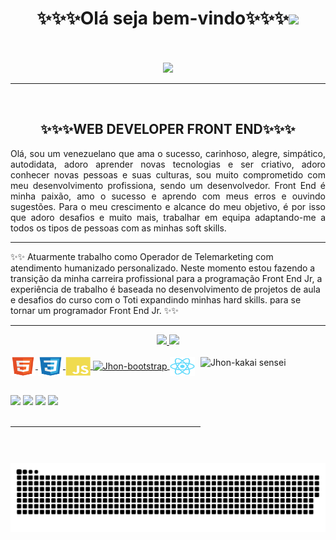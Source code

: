 
<span align="center">
 <h1>✨✨✨Olá seja bem-vindo✨✨✨<img src="https://i.imgur.com/0hdZ65D.gif" width="50px"></h1>
</span>
<br>
<br>
<div align="center" >

<img src="https://miro.medium.com/max/1400/1*9m-WDdL_ji01bGbjEnutEw.gif" width="800px" />

</div>

-----


<br>
<h2 align="center">✨✨✨WEB DEVELOPER FRONT END✨✨✨</h2>
<p align="justify">
Olá, sou um venezuelano que ama o sucesso, carinhoso, alegre, simpático, autodidata, adoro aprender novas tecnologias e ser criativo, adoro conhecer novas pessoas e suas culturas, sou muito comprometido com meu desenvolvimento profissiona, sendo um desenvolvedor. Front End é minha paixão, amo o sucesso e aprendo com meus erros e ouvindo sugestões. Para o meu crescimento e alcance do meu objetivo, é por isso que adoro desafios e muito mais, trabalhar em equipa adaptando-me a todos os tipos de pessoas com as minhas soft skills.
 
 

 
</p>

-----
<p>
✨✨
Atuarmente trabalho como Operador de Telemarketing com atendimento humanizado personalizado. Neste momento estou fazendo a transição da minha carreira profissional para a programação Front End Jr, a experiência de trabalho é baseada no desenvolvimento de projetos de aula e desafios do curso com o Toti expandindo minhas hard skills. para se tornar um programador Front End Jr.
✨✨
</p>



-----

<div align="center">
  <a href="https://github.com/jhonmanuelg">
  <img height="150em" src="https://github-readme-stats.vercel.app/api?username=jhonmanuelg&show_icons=true&theme=dracula&include_all_commits=true&count_private=true"/>
  <img height="150em" src="https://github-readme-stats.vercel.app/api/top-langs/?username=jhonmanuelg&layout=compact&langs_count=7&theme=dracula"/>
</div>
  <br>
  <div style="display: inline_block" <br>
  <img align="center" alt="Jhon-HTML" height="30" width="40" src="https://raw.githubusercontent.com/devicons/devicon/master/icons/html5/html5-original.svg">
  <img align="center" alt="Jhon-CSS" height="30" width="40" src="https://raw.githubusercontent.com/devicons/devicon/master/icons/css3/css3-original.svg">
  <img align="center" alt="Jhon-Js" height="30" width="40" src="https://raw.githubusercontent.com/devicons/devicon/master/icons/javascript/javascript-plain.svg"> 
  <img align="center" alt="Jhon-bootstrap" height="30" width="40" src="https://cdn.jsdelivr.net/gh/devicons/devicon/icons/bootstrap/bootstrap-plain.svg">
  <img align="center" alt="Jhon-React" height="30" width="40" src="https://raw.githubusercontent.com/devicons/devicon/master/icons/react/react-original.svg">
  <img align="right" alt="Jhon-kakai sensei"  height="170" width="200" border-radius="50%" src="https://pa1.narvii.com/7085/1dc612072aceddf8c20e69d8b1168aa3fa659aa2r1-498-274_hq.gif">
</div>
  
  <br>
  <div margin="10px"> 
 
  <a href="https://www.instagram.com/jhongil64/" target="_blank"><img src="https://img.shields.io/badge/-Instagram-%23E4405F?style=for-the-badge&logo=instagram&logoColor=white" target="_blank"></a>
 	<a href="https://twitter.com/JhonManuelGil2?t=piBFyqEtHy-QvFkcM6jCwQ&s=09" target="_blank"><img src="https://img.shields.io/badge/Twitch-9146FF?style=for-the-badge&logo=twitch&logoColor=white"         target="_blank"></a> 
  <a href = "mailto:jhonmanuelg6@outlook.com"><img src="https://img.shields.io/badge/Microsoft_Outlook-0078D4?style=for-the-badge&logo=microsoft-outlook&logoColor=white"></a>
  <a href="https://www.linkedin.com/in/jhon-manuel-gil/" target="_blank"><img src="https://img.shields.io/badge/-LinkedIn-%230077B5?style=for-the-badge&logo=linkedin&logoColor=white" target="_blank" ></a>    
      <br>
 
-----

  
   ![Snake animation](https://github.com/jhonmanuelg/jhonmanuelg/blob/output/github-contribution-grid-snake.svg)
 
 
</div>


